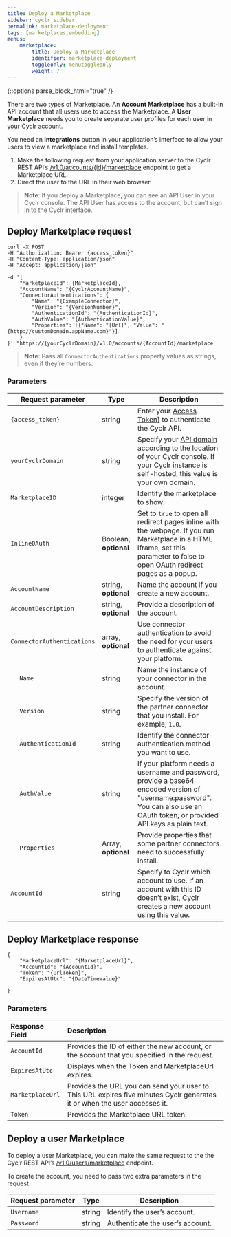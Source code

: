 ```yaml
---
title: Deploy a Marketplace
sidebar: cyclr_sidebar
permalink: marketplace-deployment
tags: [marketplaces,embedding]
menus:
    marketplace:
        title: Deploy a Marketplace
        identifier: marketplace-deployment
        toggleonly: menutoggleonly
        weight: 7
---
```

{::options parse_block_html="true" /}
<section class="card">

There are two types of Marketplace. An **Account Marketplace** has a built-in API account that all users use to access the Marketplace. A **User Marketplace** needs you to create separate user profiles for each user in your Cyclr account.

You need an **Integrations** button in your application’s interface to allow your users to view a marketplace and install templates.

1. Make the following request from your application server to the Cyclr REST API’s [/v1.0/accounts/{id}/marketplace](https://api.cyclr.uk/docs/index#!/Accounts/Accounts_Marketplace_POST) endpoint to get a Marketplace URL.
2. Direct the user to the URL in their web browser.

> **Note**: If you deploy a Marketplace, you can see an API User in your Cyclr console. The API User has access to the account, but can’t sign in to the Cyclr interface.

</section>
<section class="card">

## Deploy Marketplace request

```
curl -X POST
-H "Authorization: Bearer {access_token}"
-H "Content-Type: application/json"
-H "Accept: application/json"

-d '{
    "MarketplaceId": {MarketplaceId},
    "AccountName": "{CyclrAccountName}",
    "ConnectorAuthentications": {
        "Name": "{ExampleConnector}",
        "Version": "{VersionNumber}",
	    "AuthenticationId": "{AuthenticationId}",
        "AuthValue": "{AuthenticationValue}",
        "Properties": [{"Name": "{Url}", "Value": "{http://customDomain.appName.com}"}]
    }
}' "https://{yourCyclrDomain}/v1.0/accounts/{AccountId}/marketplace
```

> **Note**: Pass all `ConnectorAuthentications` property values as strings, even if they’re numbers.

### Parameters

<table>
<thead>
  <tr>
    <th colspan="2"><strong>Request parameter</strong></th>
    <th><strong>Type</strong></th>
    <th><strong>Description</strong></th>
  </tr>
</thead>
<tbody>
  <tr>
    <td colspan="2"><code>{access_token}</code></td>
    <td>string</td>
    <td>Enter your <a href="https://docs.cyclr.com/cyclr-api-authentication#access-token" target="_blank" rel="noopener noreferrer">Access Token]</a> to authenticate the Cyclr API.</td>
  </tr>
  <tr>
    <td colspan="2"><code>yourCyclrDomain</code></td>
    <td>string</td>
    <td>Specify your <a href="https://docs.cyclr.com/cyclr-api-authentication#api-domain" target="_blank" rel="noopener noreferrer">API domain</a> according to the location of your Cyclr console. If your Cyclr instance is self-hosted, this value is your own domain.</td>
  </tr>
  <tr>
    <td colspan="2"><code>MarketplaceID</code></td>
    <td>integer</td>
    <td>Identify the marketplace to show.</td>
  </tr>
  <tr>
    <td colspan="2"><code>InlineOAuth</code></td>
    <td>Boolean, <strong>optional</strong></td>
    <td>Set to <code>true</code> to open all redirect pages inline with the webpage. If you run Marketplace in a HTML iframe, set this parameter to false to open OAuth redirect pages as a popup.</td>
  </tr>
  <tr>
    <td colspan="2"><code>AccountName</code></td>
    <td>string, <strong>optional</strong></td>
    <td>Name the account if you create a new account.</td>
  </tr>
  <tr>
    <td colspan="2"><code>AccountDescription</code></td>
    <td>string, <strong>optional</strong></td>
    <td>Provide a description of the account.</td>
  </tr>
  <tr>
    <td colspan="2"><code>ConnectorAuthentications</code></td>
    <td>array, <strong>optional</strong></td>
    <td>Use connector authentication to avoid the need for your users to authenticate against your platform.</td>
  </tr>
  <tr>
    <td></td>
    <td><code>Name</code></td>
    <td>string</td>
    <td>Name the instance of your connector in the account.</td>
  </tr>
  <tr>
    <td></td>
    <td><code>Version</code></td>
    <td>string</td>
    <td>Specify the version of the partner connector that you install. For example, <code>1.0</code>.</td>
  </tr>
  <tr>
    <td></td>
    <td><code>AuthenticationId</code></td>
    <td>string</td>
    <td>Identify the connector authentication method you want to use.</td>
  </tr>
  <tr>
    <td></td>
    <td><code>AuthValue</code></td>
    <td>string</td>
    <td>If your platform needs a username and password, provide a base64 encoded version of "username:password". You can also use an OAuth token, or provided API keys as plain text.</td>
  </tr>
  <tr>
    <td></td>
    <td><code>Properties</code></td>
    <td>Array, <strong>optional</strong></td>
    <td>Provide properties that some partner connectors need to successfully install.</td>
  </tr>
  <tr>
    <td colspan="2"><code>AccountId</code></td>
    <td>string</td>
    <td>Specify to Cyclr which account to use. If an account with this ID doesn’t exist, Cyclr creates a new account using this value.</td>
</tr>
</tbody>
</table>

</section>
<section class="card">

## Deploy Marketplace response

```
{
    "MarketplaceUrl": "{MarketplaceUrl}",
    "AccountId": "{AccountId}",
    "Token": "{UrlToken}",
    "ExpiresAtUtc": "{DateTimeValue}"
    
}
```

### Parameters

| **Response Field** | **Description** |
|:---|:---|
| `AccountId` | Provides the ID of either the new account, or the account that you specified in the request. |
| `ExpiresAtUtc` | Displays when the Token and MarketplaceUrl expires. |
| `MarketplaceUrl` | Provides the URL you can send your user to. This URL expires five minutes Cyclr generates it or when the user accesses it. |
| `Token` | Provides the Marketplace URL token. |

</section>
<section class="card">

## Deploy a user Marketplace

To deploy a user Marketplace, you can make the same request to the the Cyclr REST API’s [/v1.0/users/marketplace](https://api.cyclr.uk/docs/index#!/Users/Users_CreateUserMarketplaceToken_POST) endpoint.

To create the account, you need to pass two extra parameters in the request:

<table>
<thead>
  <tr>
    <th><strong>Request parameter</strong></th>
    <th><strong>Type</strong></th>
    <th><strong>Description</strong></th>
  </tr>
</thead>
<tbody>
  <tr>
    <td><code>Username</code></td>
    <td>string</td>
    <td>Identify the user’s account.</td>
  </tr>
  <tr>
    <td><code>Password</code></td>
    <td>string</td>
    <td>Authenticate the user’s account.</td>
  </tr>
</tbody>
</table>

</section>
